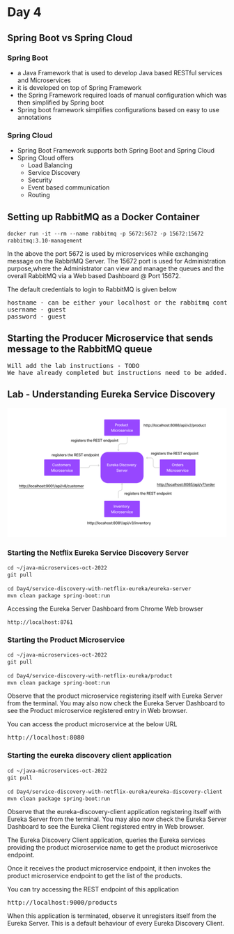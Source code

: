 # Day 4

## Spring Boot vs Spring Cloud

### Spring Boot
- a Java Framework that is used to develop Java based RESTful services and Microservices
- it is developed on top of Spring Framework
- the Spring Framework required loads of manual configuration which was then simplified by Spring boot
- Spring boot framework simplifies configurations based on easy to use annotations

### Spring Cloud
- Spring Boot Framework supports both Spring Boot and Spring Cloud
- Spring Cloud offers
   - Load Balancing
   - Service Discovery
   - Security
   - Event based communication
   - Routing 

## Setting up RabbitMQ as a Docker Container
```
docker run -it --rm --name rabbitmq -p 5672:5672 -p 15672:15672 rabbitmq:3.10-management
```

In the above the port 5672 is used by microservices while exchanging message on the RabbitMQ Server. The 15672 port is used for Administration purpose,where the Administrator can view and manage the queues and the overall RabbitMQ via a Web based Dashboard @ Port 15672.  

The default credentials to login to RabbitMQ is given below
<pre>
hostname - can be either your localhost or the rabbitmq container ip
username - guest
password - guest
</pre>

## Starting the Producer Microservice that sends message to the RabbitMQ queue
<pre>
Will add the lab instructions - TODO
We have already completed but instructions need to be added.
</pre>

## Lab - Understanding Eureka Service Discovery

![Eureka Service Discovery](eureka-service-discovery.png)

### Starting the Netflix Eureka Service Discovery Server
```
cd ~/java-microservices-oct-2022
git pull

cd Day4/service-discovery-with-netflix-eureka/eureka-server
mvn clean package spring-boot:run
```

Accessing the Eureka Server Dashboard from Chrome Web browser
```
http://localhost:8761
```

### Starting the Product Microservice
```
cd ~/java-microservices-oct-2022
git pull

cd Day4/service-discovery-with-netflix-eureka/product
mvn clean package spring-boot:run
```
Observe that the product microservice registering itself with Eureka Server from the terminal.
You may also now check the Eureka Server Dashboard to see the Product microservice registered entry in Web browser.

You can access the product microservice at the below URL
<pre>
http://localhost:8080
</pre>

### Starting the eureka discovery client application
```
cd ~/java-microservices-oct-2022
git pull

cd Day4/service-discovery-with-netflix-eureka/eureka-discovery-client
mvn clean package spring-boot:run
```

Observe that the eureka-discovery-client application registering itself with Eureka Server from the terminal.
You may also now check the Eureka Server Dashboard to see the Eureka Client registered entry in Web browser.

The Eureka Discovery Client application, queries the Eureka services providing the product microservice name to get the product microserivce endpoint.

Once it receives the product microservice endpoint, it then invokes the product microservice endpoint to get the list of the products.

You can try accessing the REST endpoint of this application
<pre>
http://localhost:9000/products
</pre>

When this application is terminated, observe it unregisters itself from the Eureka Server. This is a default behaviour of every Eureka Discovery Client.
